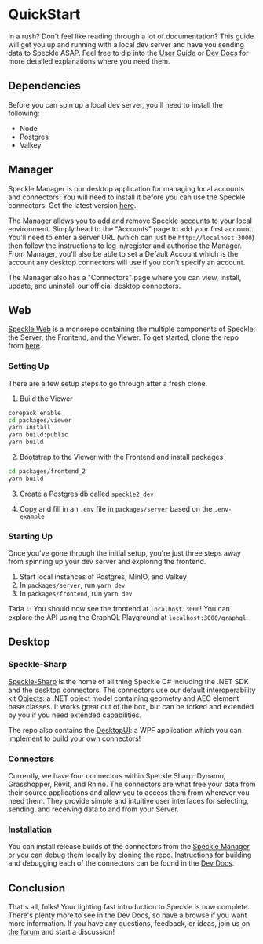 # QuickStart

In a rush? Don't feel like reading through a lot of documentation? This guide will get you up and running with a local dev server and have you sending data to Speckle ASAP. Feel free to dip into the [User Guide](/user/) or [Dev Docs](/dev/speckle-sharp/) for more detailed explanations where you need them.

## Dependencies

Before you can spin up a local dev server, you'll need to install the following:

- Node
- Postgres
- Valkey

## Manager

Speckle Manager is our desktop application for managing local accounts and connectors. You will need to install it before you can use the Speckle connectors. Get the latest version [here](https://speckle.systems/download/).

The Manager allows you to add and remove Speckle accounts to your local environment. Simply head to the "Accounts" page to add your first account. You'll need to enter a server URL (which can just be `http://localhost:3000`) then follow the instructions to log in/register and authorise the Manager. From Manager, you'll also be able to set a Default Account which is the account any desktop connectors will use if you don't specify an account.

The Manager also has a "Connectors" page where you can view, install, update, and uninstall our official desktop connectors.

## Web

[Speckle Web](/dev/web) is a monorepo containing the multiple components of Speckle: the Server, the Frontend, and the Viewer. To get started, clone the repo from [here](https://github.com/specklesystems/speckle-server).

### Setting Up

There are a few setup steps to go through after a fresh clone.

1. Build the Viewer

```sh
corepack enable
cd packages/viewer
yarn install
yarn build:public
yarn build
```

2. Bootstrap to the Viewer with the Frontend and install packages

```sh
cd packages/frontend_2
yarn build
```

3. Create a Postgres db called `speckle2_dev`

4. Copy and fill in an `.env` file in `packages/server` based on the `.env-example`

### Starting Up

Once you've gone through the initial setup, you're just three steps away from spinning up your dev server and exploring the frontend.

1. Start local instances of Postgres, MinIO, and Valkey
2. In `packages/server`, run `yarn dev`
3. In `packages/frontend`, run `yarn dev`

Tada ✨ You should now see the frontend at `localhost:3000`! You can explore the API using the GraphQL Playground at `localhost:3000/graphql`.

## Desktop

### Speckle-Sharp

[Speckle-Sharp](/dev/speckle-sharp/) is the home of all thing Speckle C# including the .NET SDK and the desktop connectors. The connectors use our default interoperability kit [Objects](/dev/speckle-sharp/objects): a .NET object model containing geometry and AEC element base classes. It works great out of the box, but can be forked and extended by you if you need extended capabilities.

The repo also contains the [DesktopUI](https://github.com/specklesystems/speckle-sharp/tree/master/DesktopUI): a WPF application which you can implement to build your own connectors!

### Connectors

Currently, we have four connectors within Speckle Sharp: Dynamo, Grasshopper, Revit, and Rhino. The connectors are what free your data from their source applications and allow you to access them from wherever you need them. They provide simple and intuitive user interfaces for selecting, sending, and receiving data to and from your Server.

### Installation

You can install release builds of the connectors from the [Speckle Manager](#manager) or you can debug them locally by cloning [the repo](https://github.com/specklesystems/speckle-sharp). Instructions for building and debugging each of the connectors can be found in the [Dev Docs](/dev/speckle-sharp/connectors).

## Conclusion

That's all, folks! Your lighting fast introduction to Speckle is now complete. There's plenty more to see in the Dev Docs, so have a browse if you want more information. If you have any questions, feedback, or ideas, join us on [the forum](https://speckle.community/) and start a discussion!
